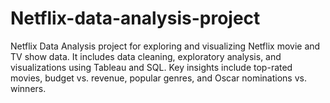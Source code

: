 # Netflix-data-analysis-project
Netflix Data Analysis project for exploring and visualizing Netflix movie and TV show data. It includes data cleaning, exploratory analysis, and visualizations using Tableau and SQL. Key insights include top-rated movies, budget vs. revenue, popular genres, and Oscar nominations vs. winners.
